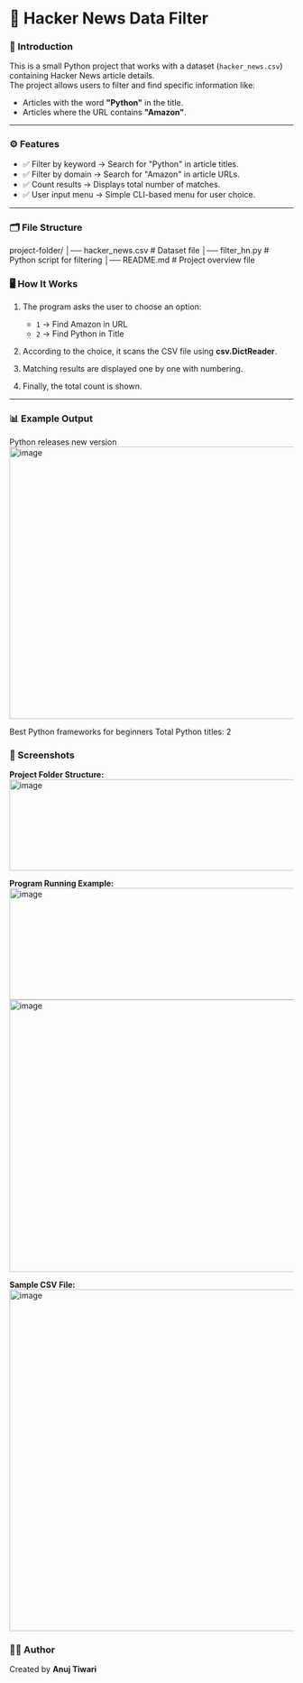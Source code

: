 # 📌 Hacker News Data Filter

### 📝 Introduction
This is a small Python project that works with a dataset (`hacker_news.csv`) containing Hacker News article details.  
The project allows users to filter and find specific information like:
- Articles with the word **"Python"** in the title.  
- Articles where the URL contains **"Amazon"**.  

---

### ⚙️ Features
- ✅ Filter by keyword → Search for "Python" in article titles.  
- ✅ Filter by domain → Search for "Amazon" in article URLs.  
- ✅ Count results → Displays total number of matches.  
- ✅ User input menu → Simple CLI-based menu for user choice.  

---

### 🗂️ File Structure
project-folder/
│── hacker_news.csv # Dataset file
│── filter_hn.py # Python script for filtering
│── README.md # Project overview file



### 🖥️ How It Works
1. The program asks the user to choose an option:  
   - `1` → Find Amazon in URL  
   - `2` → Find Python in Title  

2. According to the choice, it scans the CSV file using **csv.DictReader**.  
3. Matching results are displayed one by one with numbering.  
4. Finally, the total count is shown.

---

### 📊 Example Output
Python releases new version
<img width="924" height="483" alt="image" src="https://github.com/user-attachments/assets/d64428e7-a1ac-4064-a5fa-026598b08bb5" />


Best Python frameworks for beginners
Total Python titles: 2

### 📸 Screenshots

**Project Folder Structure:**  
<img width="962" height="162" alt="image" src="https://github.com/user-attachments/assets/f4b62b4c-cc47-4e11-9070-4f6490c32bf6" />



**Program Running Example:**  
<img width="944" height="198" alt="image" src="https://github.com/user-attachments/assets/a096776e-e7ee-40ff-82ff-83989bc58f12" />
<img width="924" height="483" alt="image" src="https://github.com/user-attachments/assets/6ab4fed0-0e0c-40f5-818d-4292976f17b6" />


 

**Sample CSV File:**  
<img width="1306" height="606" alt="image" src="https://github.com/user-attachments/assets/aee9744e-8243-4af1-81e0-02d097811366" />


### 👨‍💻 Author
Created by **Anuj Tiwari**
